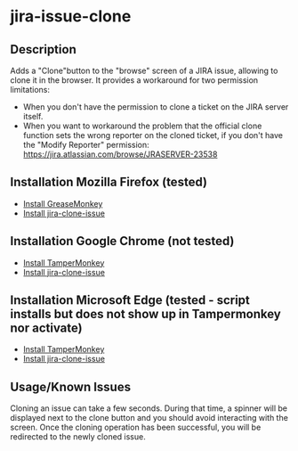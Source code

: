 # jira-issue-clone

## Description
Adds a "Clone"button to the "browse" screen of a JIRA issue, allowing to clone it in the browser. It provides a workaround for two permission limitations:
- When you don't have the permission to clone a ticket on the JIRA server itself.
- When you want to workaround the problem that the official clone function sets the wrong reporter on the cloned ticket, if you don't have the "Modify Reporter" permission: https://jira.atlassian.com/browse/JRASERVER-23538

## Installation Mozilla Firefox (tested)
- [Install GreaseMonkey](https://addons.mozilla.org/en-US/firefox/addon/greasemonkey/)
- [Install jira-clone-issue](https://github.com/BartJolling/jira-issue-clone/raw/master/jira-issue-clone.user.js "Install jira-issue-clone")

## Installation Google Chrome (not tested)
- [Install TamperMonkey](https://chrome.google.com/webstore/detail/tampermonkey/dhdgffkkebhmkfjojejmpbldmpobfkfo)
- [Install jira-clone-issue](https://github.com/BartJolling/jira-issue-clone/raw/master/jira-issue-clone.user.js "Install jira-issue-clone")

## Installation Microsoft Edge (tested - script installs but does not show up in Tampermonkey nor activate)
- [Install TamperMonkey](https://www.microsoft.com/en-us/p/tampermonkey/9nblggh5162s)
- [Install jira-clone-issue](https://github.com/BartJolling/jira-issue-clone/raw/master/jira-issue-clone.user.js "Install jira-issue-clone")

## Usage/Known Issues
Cloning an issue can take a few seconds. During that time, a spinner will be displayed next to the clone button and you should avoid interacting with the screen. Once the cloning operation has been successful, you will be redirected to the newly cloned issue.

